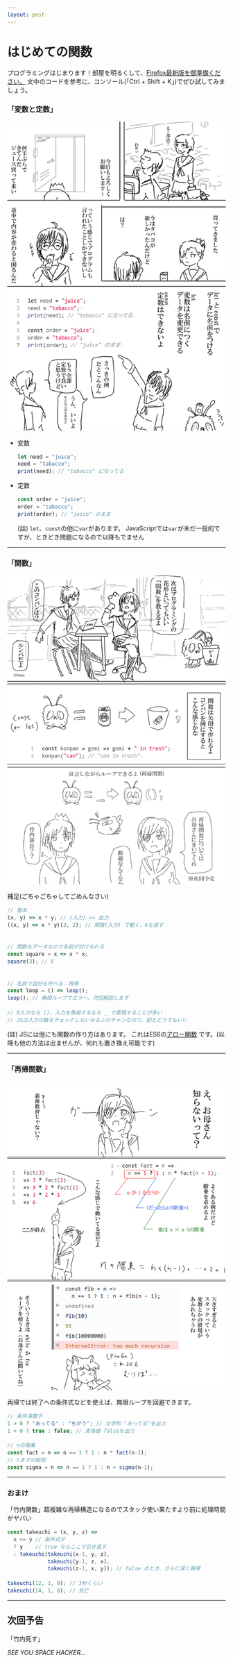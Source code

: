 ```yaml
---
layout: post
---
```


# はじめての関数

プログラミングはじまります！部屋を明るくして、[Firefox最新版を御準備ください。](https://www.mozilla.org/ja/firefox/new/)
文中のコードを参考に、コンソール(「Ctrl + Shift + K」)でぜひ試してみましょう。

### 「変数と定数」

![変数と定数](assets/js_002/js_002_1.png)

* 変数

    ``` javascript
    let need = "juice";
    need = "tabacco";
    print(need); // "tabacco" になってる
    ```

* 定数

    ``` javascript
    const order = "juice";
    order = "tabacco";
    print(order); // "juice" のまま
    ```

    (註) ``let``、``const``の他に``var``があります。
    JavaScriptでは``var``が未だ一般的ですが、ときどき問題になるので以降もでません

---


### 「関数」

![関数](assets/js_002/js_002_2.png)


補足(ごちゃごちゃしてごめんなさい)

``` javascript
// 基本
(x, y) => x * y; // (入力) => 出力
((x, y) => x * y)(3, 2); // 関数(入力) で動く、6を返す


// 関数もデータなので名前が付けられる
const square = x => x * x;
square(3); // 9


// 名前で自分も呼べる：再帰
const loop = () => loop();
loop(); // 無限ループでエラー。次回解説します

// 0入力なら ()、入力を無視するなら _ で表現することが多い
// JSは入力の数をチェックしないゆるふわチャンなので、割とどうでもいい
```

(註) JSには他にも関数の作り方はあります。
これはES6の[アロー関数](https://developer.mozilla.org/ja/docs/Web/JavaScript/Reference/arrow_functions)
です。(以降も他の方法は出ませんが、何れも置き換え可能です)

---

### 「再帰関数」

![関数](assets/js_002/js_002_3.png)

再帰では終了への条件式などを使えば、無限ループを回避できます。

``` javascript
// 条件演算子
1 > 0 ? "あってる" : "ちがう"; // 文字列 "あってる"を出力
1 < 0 ? true : false; // 真偽値 falseを出力

// nの階乗
const fact = n => n == 1 ? 1 : n * fact(n-1);
// nまでの総和
const sigma = n => n == 1 ? 1 : n + sigma(n-1);
```

---

### おまけ

「竹内関数」超複雑な再帰構造になるのでスタック使い果たすより前に処理時間がヤバい

``` javascript
const takeuchi = (x, y, z) =>
  x <= y // 条件式が
  ? y    // true ならここで引き返す
  : takeuchi(takeuchi(x-1, y, z),
             takeuchi(y-1, z, x),
             takeuchi(z-1, x, y)); // false のとき、さらに深く再帰

takeuchi(12, 1, 0); // 3秒くらい
takeuchi(14, 1, 0); // 死亡
```

---

## 次回予告
「竹内死す」

*SEE YOU SPACE HACKER...*

